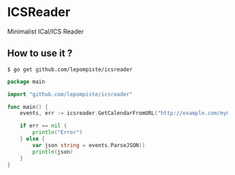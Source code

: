# ICSReader
Minimalist ICal/ICS Reader

## How to use it ?
```
$ go get github.com/lepompiste/icsreader
```

```go
package main

import "github.com/lepompiste/icsreader"

func main() {
    events, err := icsreader.GetCalendarFromURL("http://example.com/myCalendar.ics")

    if err == nil {
        println("Error")
    } else {
        var json string = events.ParseJSON()
        println(json)
    }
}
```